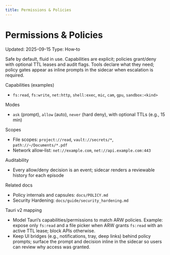 ```yaml
---
title: Permissions & Policies
---
```


# Permissions & Policies
Updated: 2025-09-15
Type: How‑to

Safe by default, fluid in use. Capabilities are explicit; policies grant/deny with optional TTL leases and audit flags. Tools declare what they need; policy gates appear as inline prompts in the sidecar when escalation is required.

Capabilities (examples)
- `fs:read`, `fs:write`, `net:http`, `shell:exec`, `mic`, `cam`, `gpu`, `sandbox:<kind>`

Modes
- `ask` (prompt), `allow` (auto), `never` (hard deny), with optional TTLs (e.g., 15 min)

Scopes
- File scopes: `project://read`, `vault://secrets/*`, `path://~/Documents/*.pdf`
- Network allow‑list: `net://example.com`, `net://api.example.com:443`

Auditability
- Every allow/deny decision is an event; sidecar renders a reviewable history for each episode

Related docs
- Policy internals and capsules: `docs/POLICY.md`
- Security Hardening: `docs/guide/security_hardening.md`

Tauri v2 mapping
- Model Tauri’s capabilities/permissions to match ARW policies. Example: expose only `fs:read` and a file picker when ARW grants `fs:read` with an active TTL lease; block APIs otherwise.
- Keep UI bridges (e.g., notifications, tray, deep links) behind policy prompts; surface the prompt and decision inline in the sidecar so users can review why access was granted.
